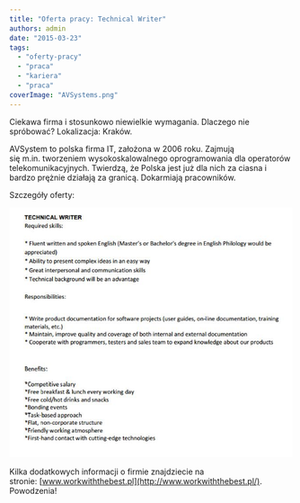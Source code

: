 ```yaml
---
title: "Oferta pracy: Technical Writer"
authors: admin
date: "2015-03-23"
tags:
  - "oferty-pracy"
  - "praca"
  - "kariera"
  - "praca"
coverImage: "AVSystems.png"
---
```


Ciekawa firma i stosunkowo niewielkie wymagania. Dlaczego nie
spróbować? Lokalizacja: Kraków.

<!--truncate-->

AVSystem to polska firma IT, założona w 2006 roku. Zajmują się m.in. tworzeniem
wysokoskalowalnego oprogramowania dla operatorów telekomunikacyjnych. Twierdzą,
że Polska jest już dla nich za ciasna i bardzo prężnie działają za granicą.
Dokarmiają pracowników.

Szczegóły oferty:

[![AVSystemsTechnicalWriter](images/AVSystemsTechnicalWriter.jpg)](http://techwriter.pl/wp-content/uploads/2015/03/AVSystemsTechnicalWriter.jpg)

Kilka dodatkowych informacji o firmie znajdziecie na
stronie: [www.workwiththebest.pl](http://www.workwiththebest.pl/). Powodzenia!
